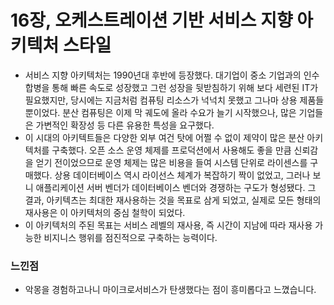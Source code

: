 # 16장, 오케스트레이션 기반 서비스 지향 아키텍처 스타일

- 서비스 지향 아키텍처는 1990년대 후반에 등장했다. 대기업이 중소 기업과의 인수 합병을 통해 빠른 속도로 성장했고 그런 성장을 뒷받침하기 위해 보다 세련된 IT가 필요했지만, 당시에는 지금처럼 컴퓨팅 리소스가 넉넉치 못했고 그나마 상용 제품들뿐이었다. 분산 컴퓨팅은 이제 막 궤도에 올라 수요가 늘기 시작했으나, 많은 기업들은 가변적인 확장성 등 다른 유용한 특성을 요구했다.
- 이 시대의 아키텍트들은 다양한 외부 여건 탓에 어쩔 수 없이 제약이 많은 분산 아키텍처를 구축했다. 오픈 소스 운영 체제를 프로덕션에서 사용해도 좋을 만큼 신뢰감을 얻기 전이었으므로 운영 체제는 많은 비용을 들여 시스템 단위로 라이센스를 구매했다. 상용 데이터베이스 역시 라이선스 체계가 복잡하기 짝이 없었고, 그러나 보니 애플리케이션 서버 벤더가 데이터베이스 벤더와 경쟁하는 구도가 형성됐다. 그 결과, 아키텍츠는 최대한 재사용하는 것을 목표로 삼게 되었고, 실제로 모든 형태의 재사용은 이 아키텍처의 중심 철학이 되었다.
- 이 아키텍처의 주된 목표는 서비스 레벨의 재사용, 즉 시간이 지남에 따라 재사용 가능한 비지니스 행위를 점진적으로 구축하는 능력이다.

### 느낀점
- 악몽을 경험하고나니 마이크로서비스가 탄생했다는 점이 흥미롭다고 느꼈습니다.